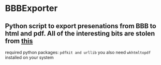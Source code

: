 # BBBExporter
Python script to export presenations from BBB to html and pdf. All of the interesting bits are stolen from [this](https://github.com/JoroKudo/BbbExporter)
---
required python packages: `pdfkit and urllib`
you also need `wkhtmltopdf` installed on your system
